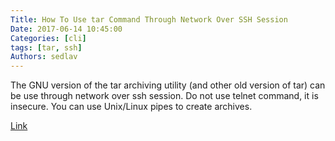 ```yaml
---
Title: How To Use tar Command Through Network Over SSH Session
Date: 2017-06-14 10:45:00
Categories: [cli]
tags: [tar, ssh]
Authors: sedlav
---
```


The GNU version of the tar archiving utility (and other old version of tar) can be use through network over ssh session. Do not use telnet command, it is insecure. You can use Unix/Linux pipes to create archives.

[Link](https://www.cyberciti.biz/faq/howto-use-tar-command-through-network-over-ssh-session/)

